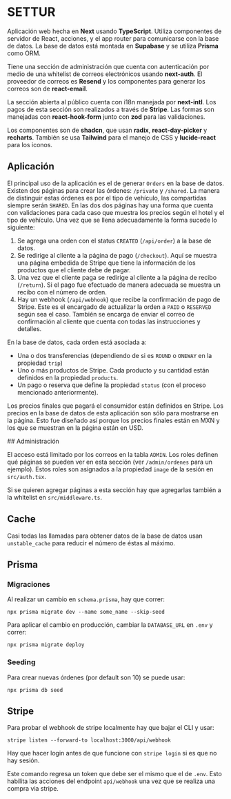 # SETTUR

Aplicación web hecha en **Next** usando **TypeScript**. Utiliza componentes de servidor de React, acciones, y el app router para comunicarse con la base de datos. La base de datos está montada en **Supabase** y se utiliza **Prisma** como ORM.

Tiene una sección de administración que cuenta con autenticación por medio de una whitelist de correos electrónicos usando **next-auth**. El proveedor de correos es **Resend** y los componentes para generar los correos son de **react-email**.

La sección abierta al público cuenta con i18n manejada por **next-intl**. Los pagos de esta sección son realizados a través de **Stripe**. Las formas son manejadas con **react-hook-form** junto con **zod** para las validaciones.

Los componentes son de **shadcn**, que usan **radix**, **react-day-picker** y **recharts**. También se usa **Tailwind** para el manejo de CSS y **lucide-react** para los iconos.

## Aplicación

El principal uso de la aplicación es el de generar `Orders` en la base de datos. Existen dos páginas para crear las órdenes: `/private` y `/shared`. La manera de distinguir estas órdenes es por el tipo de vehículo, las compartidas siempre serán `SHARED`.
En las dos dos páginas hay una forma que cuenta con validaciones para cada caso que muestra los precios según el hotel y el tipo de vehículo. Una vez que se llena adecuadamente la forma sucede lo siguiente:

1. Se agrega una orden con el status `CREATED` (`/api/order`) a la base de datos.
2. Se redirige al cliente a la página de pago (`/checkout`). Aquí se muestra una página embedida de Stripe que tiene la información de los productos que el cliente debe de pagar.
3. Una vez que el cliente paga se redirige al cliente a la página de recibo (`/return`). Si el pago fue efectuado de manera adecuada se muestra un recibo con el número de orden.
4. Hay un webhook (`/api/webhook`) que recibe la confirmación de pago de Stripe. Este es el encargado de actualizar la orden a `PAID` o `RESERVED` según sea el caso. También se encarga de enviar el correo de confirmación al cliente que cuenta con todas las instrucciones y detalles.

En la base de datos, cada orden está asociada a:

- Una o dos transferencias (dependiendo de si es `ROUND` o `ONEWAY` en la propiedad `trip`)
- Uno o más productos de Stripe. Cada producto y su cantidad están definidos en la propiedad `products`.
- Un pago o reserva que define la propiedad `status` (con el proceso mencionado anteriormente).

Los precios finales que pagará el consumidor están definidos en Stripe. Los precios en la base de datos de esta aplicación son sólo para mostrarse en la página. Esto fue diseñado así porque los precios finales están en MXN y los que se muestran en la página están en USD.

## Administración

El acceso está limitado por los correos en la tabla `ADMIN`. Los roles definen qué páginas se pueden ver en esta sección (ver `/admin/ordenes` para un ejemplo). Estos roles son asignados a la propiedad `image` de la sesión en `src/auth.tsx`.

Si se quieren agregar páginas a esta sección hay que agregarlas también a la whitelist en `src/middleware.ts`.

## Cache

Casi todas las llamadas para obtener datos de la base de datos usan `unstable_cache` para reducir el número de éstas al máximo.

## Prisma

### Migraciones

Al realizar un cambio en `schema.prisma`, hay que correr:

```
npx prisma migrate dev --name some_name --skip-seed
```

Para aplicar el cambio en producción, cambiar la `DATABASE_URL` en `.env` y correr:

```
npx prisma migrate deploy
```

### Seeding

Para crear nuevas órdenes (por default son 10) se puede usar:

```
npx prisma db seed
```

## Stripe

Para probar el webhook de stripe localmente hay que bajar el CLI y usar:

```
stripe listen --forward-to localhost:3000/api/webhook
```

Hay que hacer login antes de que funcione con `stripe login` si es que no hay sesión.

Este comando regresa un token que debe ser el mismo que el de `.env`. Esto habilita las acciones del endpoint `api/webhook` una vez que se realiza una compra via stripe.
